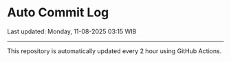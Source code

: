 # Auto Commit Log

Last updated: Monday, 11-08-2025 03:15 WIB

---

This repository is automatically updated every 2 hour using GitHub Actions.
